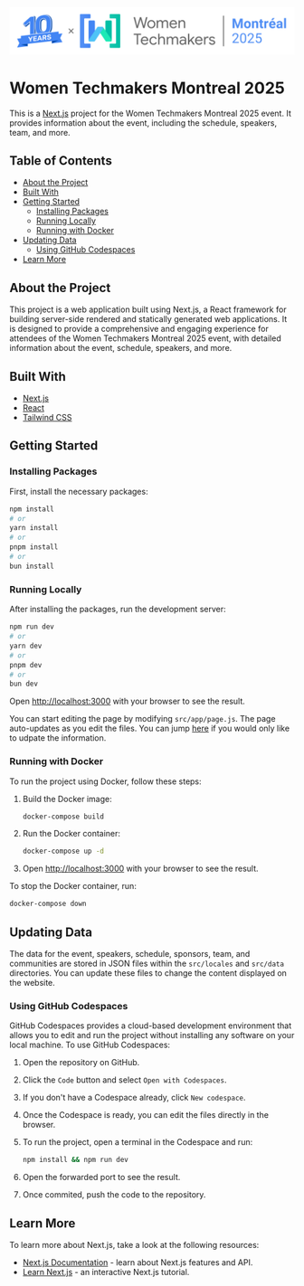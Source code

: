 ![WTM Montreal Logo](public/images/logo/wtm_logo_year_color.svg "WTM Montreal Logo")

# Women Techmakers Montreal 2025

This is a [Next.js](https://nextjs.org/) project for the Women Techmakers Montreal 2025 event. It provides information about the event, including the schedule, speakers, team, and more.

## Table of Contents

- [About the Project](#about-the-project)
- [Built With](#built-with)
- [Getting Started](#getting-started)
  - [Installing Packages](#installing-packages)
  - [Running Locally](#running-locally)
  - [Running with Docker](#running-with-docker)
- [Updating Data](#updating-data)
  - [Using GitHub Codespaces](#using-github-codespaces)
- [Learn More](#learn-more)

## About the Project

This project is a web application built using Next.js, a React framework for building server-side rendered and statically generated web applications. It is designed to provide a comprehensive and engaging experience for attendees of the Women Techmakers Montreal 2025 event, with detailed information about the event, schedule, speakers, and more.

## Built With

- [Next.js](https://nextjs.org/)
- [React](https://reactjs.org/)
- [Tailwind CSS](https://tailwindcss.com/)

## Getting Started

### Installing Packages

First, install the necessary packages:

```bash
npm install
# or
yarn install
# or
pnpm install
# or
bun install
```

### Running Locally

After installing the packages, run the development server:

```bash
npm run dev
# or
yarn dev
# or
pnpm dev
# or
bun dev
```

Open [http://localhost:3000](http://localhost:3000) with your browser to see the result.

You can start editing the page by modifying `src/app/page.js`. The page auto-updates as you edit the files. You can jump [here](#updating-data) if you would only like to udpate the information.

### Running with Docker

To run the project using Docker, follow these steps:

1. Build the Docker image:

    ```bash
    docker-compose build
    ```

2. Run the Docker container:

    ```bash
    docker-compose up -d
    ```

3. Open [http://localhost:3000](http://localhost:3000) with your browser to see the result.

To stop the Docker container, run:

```bash
docker-compose down
```

## Updating Data

The data for the event, speakers, schedule, sponsors, team, and communities are stored in JSON files within the `src/locales` and `src/data` directories. You can update these files to change the content displayed on the website.

### Using GitHub Codespaces

GitHub Codespaces provides a cloud-based development environment that allows you to edit and run the project without installing any software on your local machine. To use GitHub Codespaces:

1. Open the repository on GitHub.
2. Click the `Code` button and select `Open with Codespaces`.
3. If you don't have a Codespace already, click `New codespace`.
4. Once the Codespace is ready, you can edit the files directly in the browser.
5. To run the project, open a terminal in the Codespace and run:

    ```bash
    npm install && npm run dev
    ```

6. Open the forwarded port to see the result.
7. Once commited, push the code to the repository.
## Learn More

To learn more about Next.js, take a look at the following resources:

- [Next.js Documentation](https://nextjs.org/docs) - learn about Next.js features and API.
- [Learn Next.js](https://nextjs.org/learn) - an interactive Next.js tutorial.